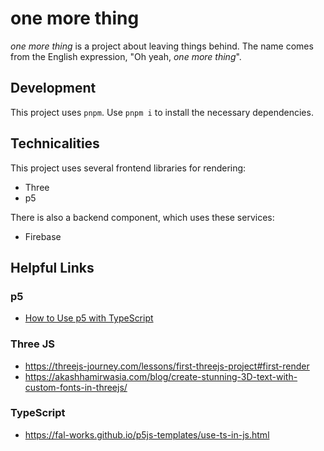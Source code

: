 # one more thing

_one more thing_ is a project about leaving things behind. The name comes from
the English expression, "Oh yeah, _one more thing_".

## Development

This project uses `pnpm`. Use `pnpm i` to install the necessary dependencies.

## Technicalities

This project uses several frontend libraries for rendering:

- Three
- p5

There is also a backend component, which uses these services:

- Firebase

## Helpful Links

### p5

- [How to Use p5 with TypeScript](https://dev.to/tendonnman/how-to-use-p5js-with-typescript-and-webpack-57ae)

### Three JS

- <https://threejs-journey.com/lessons/first-threejs-project#first-render>
- <https://akashhamirwasia.com/blog/create-stunning-3D-text-with-custom-fonts-in-threejs/>

### TypeScript

- <https://fal-works.github.io/p5js-templates/use-ts-in-js.html>
